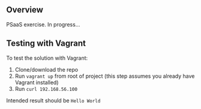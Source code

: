 Overview
-

PSaaS exercise.  In progress...

Testing with Vagrant
-

To test the solution with Vagrant:

1) Clone/download the repo
2) Run `vagrant up` from root of project (this step assumes you already have Vagrant installed)
3) Run `curl 192.168.56.100`

Intended result should be `Hello World`

